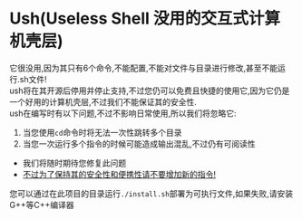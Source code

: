 # Ush(Useless Shell 没用的交互式计算机壳层)
它很没用,因为其只有6个命令,不能配置,不能对文件与目录进行修改,甚至不能运行.sh文件!  
ush将在其开源后停用并停止支持,不过您仍可以免费且快捷的使用它,因为它仍是一个好用的计算机壳层,不过我们不能保证其的安全性.  
ush在编写时有以下问题,不过不影响日常使用,所以我们将忽略它:
1. 当您使用```cd```命令时将无法一次性跳转多个目录
2. 当您一次运行多个指令的时候可能造成输出混乱,不过仍有可阅读性  
- 我们将随时期待您修复此问题
- <u>不过为了保持其的安全性和便携性请不要增加新的指令!</u>

您可以通过在此项目的目录运行```./install.sh```部署为可执行文件,如果失败,请安装G++等C++编译器